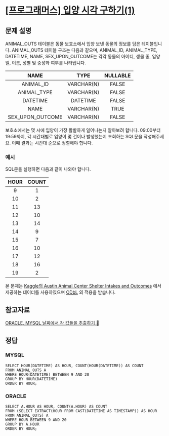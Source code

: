 # [\[프로그래머스\] 입양 시각 구하기(1)](https://programmers.co.kr/learn/courses/30/lessons/59412)

## 문제 설명

ANIMAL_OUTS 테이블은 동물 보호소에서 입양 보낸 동물의 정보를 담은 테이블입니다. ANIMAL_OUTS 테이블 구조는 다음과 같으며, ANIMAL_ID, ANIMAL_TYPE, DATETIME, NAME, SEX_UPON_OUTCOME는 각각 동물의 아이디, 생물 종, 입양일, 이름, 성별 및 중성화 여부를 나타냅니다.

NAME | TYPE | NULLABLE
:---: | :---: | :---:
ANIMAL_ID | VARCHAR(N) | FALSE
ANIMAL_TYPE | VARCHAR(N) | FALSE
DATETIME | DATETIME | FALSE
NAME | VARCHAR(N) | TRUE
SEX_UPON_OUTCOME | VARCHAR(N) | FALSE

보호소에서는 몇 시에 입양이 가장 활발하게 일어나는지 알아보려 합니다. 09:00부터 19:59까지, 각 시간대별로 입양이 몇 건이나 발생했는지 조회하는 SQL문을 작성해주세요. 이때 결과는 시간대 순으로 정렬해야 합니다.

### 예시
SQL문을 실행하면 다음과 같이 나와야 합니다.

HOUR | COUNT
:---: | :---:
9 | 1
10 | 2
11 | 13
12 | 10
13 | 14
14 | 9
15 | 7
16 | 10
17 | 12
18 | 16
19 | 2

본 문제는 [Kaggle의 Austin Animal Center Shelter Intakes and Outcomes](https://www.kaggle.com/aaronschlegel/austin-animal-center-shelter-intakes-and-outcomes)
에서 제공하는 데이터를 사용하였으며 [ODbL](https://opendatacommons.org/licenses/odbl/1-0/) 의 적용을 받습니다.

## 참고자료
[ORACLE, MYSQL 날짜에서 각 값들을 추출하기 🧐](https://github.com/ksy90101/TIL/blob/master/database/datetime-extract-each-value.md)

## 정답

### MYSQL 
```mysql
SELECT HOUR(DATETIME) AS HOUR, COUNT(HOUR(DATETIME)) AS COUNT
FROM ANIMAL_OUTS A
WHERE HOUR(DATETIME) BETWEEN 9 AND 20
GROUP BY HOUR(DATETIME)
ORDER BY HOUR;
```

### ORACLE
```oracle
SELECT A.HOUR AS HOUR, COUNT(A.HOUR) AS COUNT
FROM (SELECT EXTRACT(HOUR FROM CAST(DATETIME AS TIMESTAMP)) AS HOUR FROM ANIMAL_OUTS) A
WHERE HOUR BETWEEN 9 AND 20
GROUP BY A.HOUR
ORDER BY HOUR;
```
